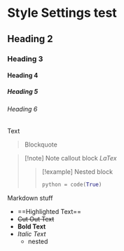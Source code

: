 # Style Settings test
## Heading 2
### Heading 3
#### Heading 4
##### Heading 5
###### Heading 6

Text

> Blockquote

> [!note] Note callout block
> $LaTex$
> > [!example] Nested block
> > ```py
> > python = code(True)


Markdown stuff
- ==Highlighted Text==
- ~~Cut Out Text~~
- **Bold Text**
- *Italic Text*
	- nested 